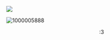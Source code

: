 ![](https://komarev.com/ghpvc/?username=J0HN-EGBERT&color=F2CFF0)

![1000005888](https://github.com/user-attachments/assets/d4e3319d-3960-471d-bffd-c824c5b1e94f)


<p align="center" />
:3
</p>
